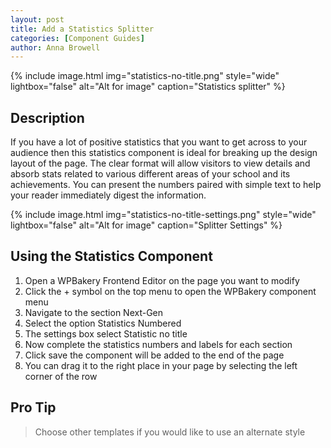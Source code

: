 ```yaml
---
layout: post
title: Add a Statistics Splitter
categories: [Component Guides]
author: Anna Browell
---
```

{% include image.html img="statistics-no-title.png" style="wide" lightbox="false" alt="Alt for image" caption="Statistics splitter" %}


## Description

If you have a lot of positive statistics that you want to get across to your audience then this statistics component is ideal for breaking up the design layout of the page. The clear format will allow visitors to view details and absorb stats related to various different areas of your school and its achievements. You can present the numbers paired with simple text to help your reader immediately digest the information.

{% include image.html img="statistics-no-title-settings.png" style="wide" lightbox="false" alt="Alt for image" caption="Splitter Settings" %}


## Using the Statistics Component


1. Open a WPBakery Frontend Editor on the page you want to modify
2. Click the + symbol on the top menu to open the WPBakery component menu
3. Navigate to the section Next-Gen
4. Select the option Statistics Numbered
5. The settings box select Statistic no title
6. Now complete the statistics numbers and labels for each section
7. Click save the component will be added to the end of the page
8. You can drag it to the right place in your page by selecting the left corner of the row


## Pro Tip
> Choose other templates if you would like to use an alternate style